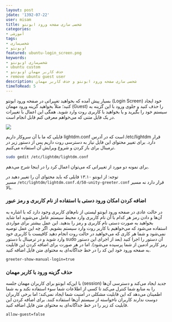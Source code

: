 ```yaml
---
layout: post
jdate: '1392-07-22'
user: misam
title: شخصی سازی صفحه ورود ابونتو
categories:
- آموزشی
tags:
- شخصی‌سازی
- اوبونتو
featured: ubuntu-login_screen.png
keywords:
- شخصی‌سازی اوبونتو
- ubuntu custom
- حذف کاربر مهمان اوبونتو 
- remove ubuntu guest user
description: شخصی سازی صفحه ورود ابونتو و حذف کاربر مهمان
timeToRead: 5
---
```


بسیار پیش آمده که بخواهید تغییراتی در صفحه ورود ابونتو (Login Screen) خود ایجاد کنید؛ مثلاً بخواهید گزینه ورود مهمان (Guest) را حذف کنید و جلوی ورود با این گزینه به سیستم خود را بگیرید و یا بخواهید با کاربری روت وارد شوید. همگی این اعمال با تغییرات در یک فایل متنی که می‌خواهم معرفی کنم قابل انجام است.

![](/linuxiha/images/ubuntu-login_screen.png)

فایلی که ما با آن سروکار داریم lightdm.conf است که در آدرس /etc/lightdm قرار دارد. برای تغییر محتوای این فایل نیاز به دسترسی روت داریم پس از دستور زیر در ترمینال برای باز کردن و شروع ویرایش آن استفاده می‌کنیم.

```sh
sudo gedit /etc/lightdm/lightdm.conf
```

برای نمونه دو مورد از تغییراتی که می‌توان اعمال کرد را در اینجا شرح می‌دهم.

توجه: از ابونتو ۱۳.۱۰ فایلی که باید محتوای آن را تغییر دهید در مسیر `/etc/lightdm/lightdm.conf.d/50-unity-greeter.conf` قرار دارد نه مسیر بالا.

### اضافه کردن امکان ورود دستی با استفاده از نام کاربری و رمز عبور

در حالت عادی در صفحه ورود ابونتو لیستی از نام‌های کاربری وجود دارد که با اشاره به آن‌ها و دادن رمز هر کدام با آن نام کاربری وارد محیط سیستم عامل می‌شوید اما شاید بخواهید به صورت دستی نام کاربری و رمز را بدهید. این عمل بیشتر برای مواردی استفاده می‌شود که می‌خواهیم با کاربر روت وارد سیستم بشویم. اگر چه این عمل توصیه نمی‌شود و شما هر کاری که می‌خواهید در حالت روت انجام دهید کافیست با کاربری خود وارد شوید و در ترمینال با دستور sudo‌ آن دستور را اجرا کنید (بعد از اجرای این دستور رمز کاربر ادمین از شما پرسیده می‌شود). اما در هر صورت برای اضافه کردن این قابلیت به صفحه ورود خود این کد را در خط جداگانه‌ای به محتوای متن فایل اضافه کنید.

```
greeter-show-manual-login=true
```

### حذف گزینه ورود با کاربر مهمان

با این‌که ابونتو برای کاربران مهمان جلسه (session) جدید ایجاد می‌کند و دسترسی آن‌ها را به منابع شما کنترل می‌کند تا کسی از اطلاعات شما سوء استفاده نکند و به شما اطمینان می‌دهد که این قابلیت مشکلی در امنیت شما ایجاد نمی‌کند؛ اما برخی کاربران دوست ندارند کاربران ناخواسته از سیستم آن‌ها استفاده کنند. برای اضافه کردن این قابلیت کد زیر را در خط جداگانه‌ای به محتوای متن فایل اضافه کنید.

```
allow-guest=false
```